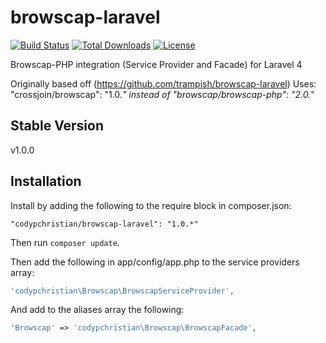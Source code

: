 browscap-laravel
================
[![Build Status](https://travis-ci.org/codypchristian/browscap-laravel.svg?branch=master)](https://travis-ci.org/codypchristian/browscap-laravel)
[![Total Downloads](https://poser.pugx.org/codypchristian/browscap-laravel/downloads.png)](https://packagist.org/packages/codypchristian/browscap-laravel)
[![License](https://poser.pugx.org/codypchristian/browscap-laravel/license.png)](https://packagist.org/packages/codypchristian/browscap-laravel)

Browscap-PHP integration (Service Provider and Facade) for Laravel 4

Originally based off (https://github.com/trampish/browscap-laravel)
Uses: "crossjoin/browscap": "1.0.*" instead of "browscap/browscap-php": "2.0.*"

Stable Version
--------------
v1.0.0

Installation
------------

Install by adding the following to the require block in composer.json:
```
"codypchristian/browscap-laravel": "1.0.*"
```

Then run `composer update`.

Then add the following in app/config/app.php to the service providers array:
```php
'codypchristian\Browscap\BrowscapServiceProvider',
```

And add to the aliases array the following:
```php
'Browscap' => 'codypchristian\Browscap\BrowscapFacade',
```

